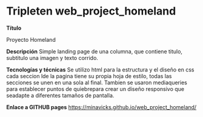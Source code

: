# Tripleten web_project_homeland

**Título**

Proyecto Homeland

**Descripción**
Simple landing page de una columna, que contiene titulo, subtitulo una imagen y texto corrido.

**Tecnologías y técnicas**
Se utilizo html para la estructura y el diseño en css cada seccion lde la pagina tiene su propia hoja de estilo, todas las secciones se unen en una sola al final.
Tambien se usaron mediaqueries para establecer puntos de quiebrepara crear un diseño responsivo que seadapte a diferentes tamaños de pantalla.

**Enlace a GITHUB pages**
https://minavicks.github.io/web_project_homeland/
